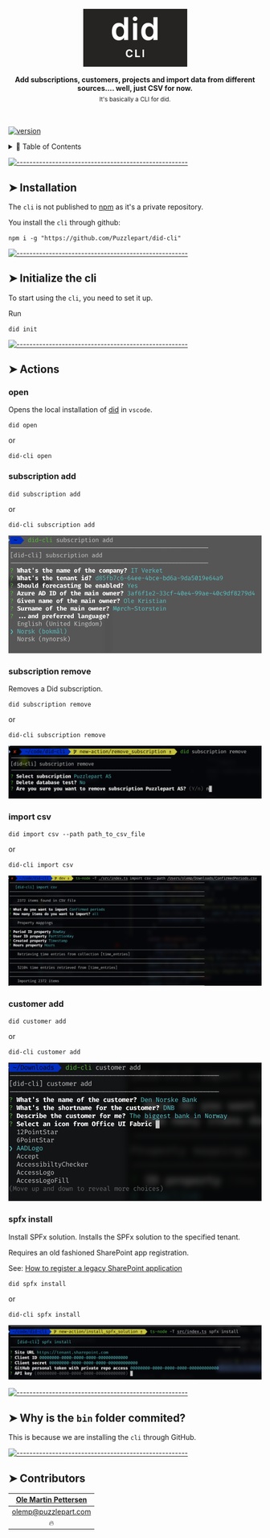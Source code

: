 <!-- ⚠️ This README has been generated from the file(s) "readme.blueprint.md" ⚠️--><p align="center">
  <img src="assets/logo.png" alt="Logo" width="207" height="115" />
</p> <p align="center">
  <b>Add subscriptions, customers, projects and import data from different sources.... well, just CSV for now.</b></br>
  <sub>It's basically a CLI for did.<sub>
</p>

<br />


[![version](https://img.shields.io/badge/version-0.0.74-green.svg)](https://semver.org)

<details>
<summary>📖 Table of Contents</summary>
<br />

[![-----------------------------------------------------](https://raw.githubusercontent.com/andreasbm/readme/master/assets/lines/rainbow.png)](#table-of-contents)

## ➤ Table of Contents

* [➤ Installation](#-installation)
* [➤ Initialize the cli](#-initialize-the-cli)
* [➤ Actions](#-actions)
	* [open](#open)
	* [subscription add](#subscription-add)
	* [subscription remove](#subscription-remove)
	* [import csv](#import-csv)
	* [customer add](#customer-add)
	* [spfx install](#spfx-install)
* [➤ Why is the `bin` folder commited?](#-why-is-the-bin-folder-commited)
* [➤ Contributors](#-contributors)
</details>


[![-----------------------------------------------------](https://raw.githubusercontent.com/andreasbm/readme/master/assets/lines/rainbow.png)](#installation)

## ➤ Installation
The `cli` is not published to [npm](https://www.npmjs.com/) as it's a private repository.

You install the `cli` through github:

```shell
npm i -g "https://github.com/Puzzlepart/did-cli"
```


[![-----------------------------------------------------](https://raw.githubusercontent.com/andreasbm/readme/master/assets/lines/rainbow.png)](#initialize-the-cli)

## ➤ Initialize the cli
To start using the `cli`, you need to set it up.

Run

```shell
did init
```







[![-----------------------------------------------------](https://raw.githubusercontent.com/andreasbm/readme/master/assets/lines/rainbow.png)](#actions)

## ➤ Actions

### open

Opens the local installation of [did]() in `vscode`.

```shell
did open
```

or

```shell
did-cli open
```


### subscription add

```shell
did subscription add
```

or

```shell
did-cli subscription add
```

![image-20210311092849679](assets/image-20210311092849679.png)


### subscription remove

Removes a Did subscription.

```shell
did subscription remove
```

or

```shell
did-cli subscription remove
```

![image-20210311145039854](assets/image-20210311145039854.png)


### import csv

```shell
did import csv --path path_to_csv_file
```

or

```shell
did-cli import csv
```

![image-20210312171806334](assets/image-20210312171806334.png)



### customer add

```shell
did customer add
```

or

```shell
did-cli customer add
```

![image-20210311093034792](assets/image-20210311093034792.png)


### spfx install

Install SPFx solution. Installs the SPFx solution to the specified tenant.

Requires an old fashioned SharePoint app registration.

See: [How to register a legacy SharePoint application](./sp-app-registration.md)

```shell
did spfx install
```

or

```shell
did-cli spfx install
```

![image-20210315153658957](assets/image-20210315153658957.png)





[![-----------------------------------------------------](https://raw.githubusercontent.com/andreasbm/readme/master/assets/lines/rainbow.png)](#why-is-the-bin-folder-commited)

## ➤ Why is the `bin` folder commited?
This is because we are installing the `cli` through GitHub.


[![-----------------------------------------------------](https://raw.githubusercontent.com/andreasbm/readme/master/assets/lines/rainbow.png)](#contributors)

## ➤ Contributors
	

| [Ole Martin Pettersen](undefined)                |
|:--------------------------------------------------:|
| [olemp@puzzlepart.com](mailto:olemp@puzzlepart.com) |
| 🔥                                               |
